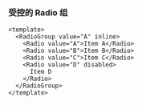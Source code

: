 ### 受控的 Radio 组

<!--start-code-->

```vue
<template>
  <RadioGroup value="A" inline>
    <Radio value="A">Item A</Radio>
    <Radio value="B">Item B</Radio>
    <Radio value="C">Item C</Radio>
    <Radio value="D" disabled>
      Item D
    </Radio>
  </RadioGroup>
</template>
```

<!--end-code-->
